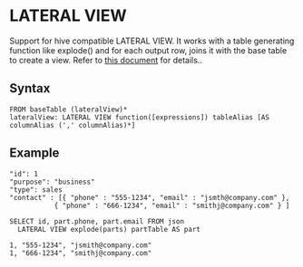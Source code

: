 # LATERAL VIEW

Support for hive compatible LATERAL VIEW. It works with a table generating function like explode() and for each output row, joins it with the base table to create a view. Refer to [this document](https://cwiki.apache.org/confluence/display/Hive/LanguageManual+LateralView) for details..


## Syntax

```
FROM baseTable (lateralView)*
lateralView: LATERAL VIEW function([expressions]) tableAlias [AS columnAlias (',' columnAlias)*]

```

## Example

```
"id": 1
"purpose": "business"
"type": sales
"contact" : [{ "phone" : "555-1234", "email" : "jsmth@company.com" },
           { "phone" : "666-1234", "email" : "smithj@company.com" } ]

SELECT id, part.phone, part.email FROM json
  LATERAL VIEW explode(parts) partTable AS part

1, "555-1234", "jsmith@company.com"
1, "666-1234", "smithj@company.com"
```